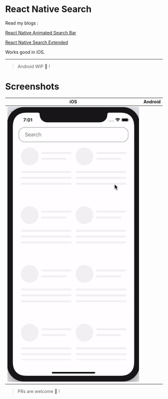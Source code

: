 # React Native Search

Read my blogs :

[React Native Animated Search Bar](https://medium.com/practicaldesign/react-native-search-72d1f7c081e1)

[React Native Search Extended](https://medium.com/practicaldesign/react-native-search-extended-1765c93b58fb)


Works good in iOS. 
__________________


> Android WIP 💯 ! 


# Screenshots

| iOS                                          | Android                                      |
|----------------------------------------------|----------------------------------------------|
| ![](CollapsibleSearch.gif)                   |                                              |



> PRs are welcome 🤟 ! 
